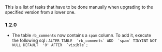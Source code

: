This is a list of tasks that have to be done manually when upgrading to the
specified version from a lower one.

### 1.2.0
* The table `rb_comments` now contains a `spam` column. To add it, execute the
following sql : ```ALTER TABLE  `rb_comments` ADD  `spam` TINYINT NOT NULL DEFAULT  '0' AFTER  `visible`;```
